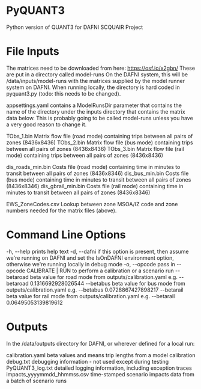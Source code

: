 # PyQUANT3
Python version of QUANT3 for DAFNI SCQUAIR Project

# File Inputs
The matrices need to be downloaded from here: https://osf.io/x2gbn/
These are put in a directory called model-runs
On the DAFNI system, this will be /data/inputs/model-runs with the matrices supplied by the model runner system on DAFNI. When running locally, the directory is hard coded in pyquant3.py (todo: this needs to be changed).

appsettings.yaml contains a ModelRunsDir parameter that contains the name of the directory under the inputs directory that contains the matrix data below. This is probably going to be called model-runs unless you have a very good reason to change it.

TObs_1.bin Matrix flow file (road mode) containing trips between all pairs of zones (8436x8436)
TObs_2.bin Matrix flow file (bus mode) containing trips between all pairs of zones (8436x8436)
TObs_3.bin Matrix flow file (rail mode) containing trips between all pairs of zones (8436x8436)

dis_roads_min.bin Costs file (road mode) containing time in minutes to transit between all pairs of zones (8436x8346)
dis_bus_min.bin Costs file (bus mode) containing time in minutes to transit between all pairs of zones (8436x8346)
dis_gbrail_min.bin Costs file (rail mode) containing time in minutes to transit between all pairs of zones (8436x8346)

EWS_ZoneCodes.csv Lookup between zone MSOA/IZ code and zone numbers needed for the matrix files (above).

# Command Line Options
-h, --help prints help text
-d, --dafni if this option is present, then assume we're running on DAFNI and set the IsOnDAFNI environment option, otherwise we're running locally in debug mode
-o, --opcode pass in --opcode CALIBRATE | RUN to perform a calibration or a scenario run
--betaroad beta value for road mode from outputs/calibration.yaml e.g. --betaroad 0.1316692928026544 
--betabus beta value for bus mode from outputs/calibration.yaml e.g. --betabus 0.0728867427898217
--betarail beta value for rail mode from outputs/calibration.yaml e.g. --betarail 0.06495053139819612

# Outputs
In the /data/outputs directory for DAFNI, or wherever defined for a local run:

calibration.yaml beta values and means trip lengths from a model calibration
debug.txt debugging information - not used except during testing
PyQUANT3_log.txt detailed logging information, including exception traces
impacts_yyyymmdd_hhmmss.csv time-stamped scenario impacts data from a batch of scenario runs
